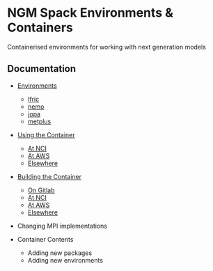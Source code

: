 # NGM Spack Environments & Containers

Containerised environments for working with next generation models

## Documentation

 * [Environments](docs/environments.md)
   * [lfric](docs/environments.md#lfric)
   * [nemo](docs/environments.md#nemo)
   * [jopa](docs/environments.md#jopa)
   * [metplus](docs/environments.md#metplus)

 * [Using the Container](docs/using.md)
   * [At NCI](docs/using.md#at-nci)
   * [At AWS](docs/using.md#at-aws)
   * [Elsewhere](docs/using.md#elsewhere)

 * [Building the Container](docs/building.md)
   * [On Gitlab](docs/building.md#on-gitlab)
   * [At NCI](docs/building.md#at-nci)
   * [At AWS](docs/building.md#at-aws)
   * [Elsewhere](docs/building.md#elsewhere)

 * Changing MPI implementations

 * Container Contents
   * Adding new packages
   * Adding new environments
